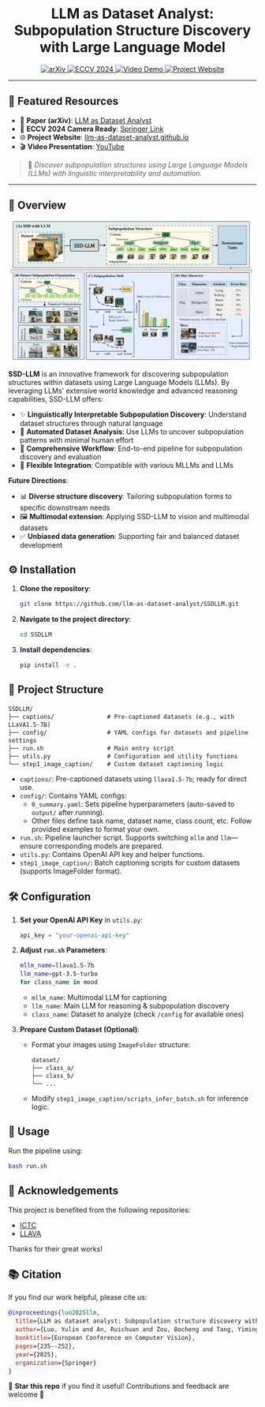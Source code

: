 <p align="center">
  <h1 align="center">LLM as Dataset Analyst: Subpopulation Structure Discovery with Large Language Model</h1>

  <p align="center">
    <a href="https://arxiv.org/abs/2405.02363">
      <img src="https://img.shields.io/badge/arXiv-2405.02363-b31b1b.svg?style=flat&logo=arxiv&logoColor=white" alt="arXiv">
    </a>
    <a href="https://link.springer.com/chapter/10.1007/978-3-031-73414-4_14">
      <img src="https://img.shields.io/badge/ECCV-2024-blue.svg?style=flat&logo=spring&logoColor=white" alt="ECCV 2024">
    </a>
    <a href="https://www.youtube.com/watch?v=pw-ZPzlXtQA">
      <img src="https://img.shields.io/badge/Video-Demo-red.svg?style=flat&logo=youtube&logoColor=white" alt="Video Demo">
    </a>
    <a href="https://llm-as-dataset-analyst.github.io/">
      <img src="https://img.shields.io/badge/Project-Website-brightgreen.svg?style=flat&logo=githubpages&logoColor=white" alt="Project Website">
    </a>
  </p>
</p>

---

## 🔗 Featured Resources

- 📄 **Paper (arXiv)**: [LLM as Dataset Analyst](https://arxiv.org/abs/2405.02363)  
- 📘 **ECCV 2024 Camera Ready**: [Springer Link](https://link.springer.com/chapter/10.1007/978-3-031-73414-4_14)  
- 🌐 **Project Website**: [llm-as-dataset-analyst.github.io](https://llm-as-dataset-analyst.github.io/)  
- 🎬 **Video Presentation**: [YouTube](https://www.youtube.com/watch?v=pw-ZPzlXtQA)

> 🧠 *Discover subpopulation structures using Large Language Models (LLMs) with linguistic interpretability and automation.*

---

## 🧩 Overview

<div align="center">
  <img src="fig/ssd_llm.png" alt="SSD-LLM Overview" width="800"/>
</div>

**SSD-LLM** is an innovative framework for discovering subpopulation structures within datasets using Large Language Models (LLMs). By leveraging LLMs' extensive world knowledge and advanced reasoning capabilities, SSD-LLM offers:

- ✨ **Linguistically Interpretable Subpopulation Discovery**: Understand dataset structures through natural language  
- 🤖 **Automated Dataset Analysis**: Use LLMs to uncover subpopulation patterns with minimal human effort  
- 🔄 **Comprehensive Workflow**: End-to-end pipeline for subpopulation discovery and evaluation  
- 🔌 **Flexible Integration**: Compatible with various MLLMs and LLMs

**Future Directions**:
- 📊 **Diverse structure discovery**: Tailoring subpopulation forms to specific downstream needs  
- 🖼️ **Multimodal extension**: Applying SSD-LLM to vision and multimodal datasets  
- ✅ **Unbiased data generation**: Supporting fair and balanced dataset development



## ⚙️ Installation

1. **Clone the repository**:
   ```bash
   git clone https://github.com/llm-as-dataset-analyst/SSDLLM.git
   ```

2. **Navigate to the project directory**:
   ```bash
   cd SSDLLM
   ```

3. **Install dependencies**:
   ```bash
   pip install -e .
   ```



## 📁 Project Structure

```
SSDLLM/
├── captions/               # Pre-captioned datasets (e.g., with LLaVA1.5-7B)
├── config/                 # YAML configs for datasets and pipeline settings
├── run.sh                  # Main entry script
├── utils.py                # Configuration and utility functions
└── step1_image_caption/    # Custom dataset captioning logic
```

- `captions/`: Pre-captioned datasets using `llava1.5-7b`; ready for direct use.  
- `config/`: Contains YAML configs:  
  - `0_summary.yaml`: Sets pipeline hyperparameters (auto-saved to `output/` after running).  
  - Other files define task name, dataset name, class count, etc. Follow provided examples to format your own.  
- `run.sh`: Pipeline launcher script. Supports switching `mllm` and `llm`—ensure corresponding models are prepared.  
- `utils.py`: Contains OpenAI API key and helper functions.  
- `step1_image_caption/`: Batch captioning scripts for custom datasets (supports ImageFolder format).




## 🛠️ Configuration

1. **Set your OpenAI API Key** in `utils.py`:
   ```python
   api_key = "your-openai-api-key"
   ```

2. **Adjust `run.sh` Parameters**:
   ```bash
   mllm_name=llava1.5-7b
   llm_name=gpt-3.5-turbo
   for class_name in mood
   ```
   - `mllm_name`: Multimodal LLM for captioning  
   - `llm_name`: Main LLM for reasoning & subpopulation discovery  
   - `class_name`: Dataset to analyze (check `/config` for available ones)

3. **Prepare Custom Dataset (Optional)**:
   - Format your images using `ImageFolder` structure:
     ```
     dataset/
     ├── class_a/
     ├── class_b/
     └── ...
     ```
   - Modify `step1_image_caption/scripts_infer_batch.sh` for inference logic.



## 🚀 Usage

Run the pipeline using:
```bash
bash run.sh
```



## 🙏 Acknowledgements

This project is benefited from the following repositories:
- [ICTC](https://github.com/sehyunkwon/ICTC)
- [LLAVA](https://github.com/haotian-liu/LLaVA)

Thanks for their great works!

## 📚 Citation

If you find our work helpful, please cite us:

```bibtex
@inproceedings{luo2025llm,
  title={LLM as dataset analyst: Subpopulation structure discovery with large language model},
  author={Luo, Yulin and An, Ruichuan and Zou, Bocheng and Tang, Yiming and Liu, Jiaming and Zhang, Shanghang},
  booktitle={European Conference on Computer Vision},
  pages={235--252},
  year={2025},
  organization={Springer}
}
```


🌟 **Star this repo** if you find it useful! Contributions and feedback are welcome 🙌